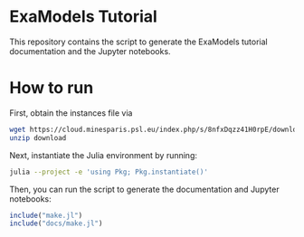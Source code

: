 # ExaModels Tutorial

This repository contains the script to generate the ExaModels tutorial documentation and the Jupyter notebooks.

# How to run
First, obtain the instances file via 
```bash
wget https://cloud.minesparis.psl.eu/index.php/s/8nfxDqzz41H0rpE/download
unzip download
```
Next, instantiate the Julia environment by running:
```bash
julia --project -e 'using Pkg; Pkg.instantiate()'
```
Then, you can run the script to generate the documentation and Jupyter notebooks:
```julia
include("make.jl")
include("docs/make.jl")
```
